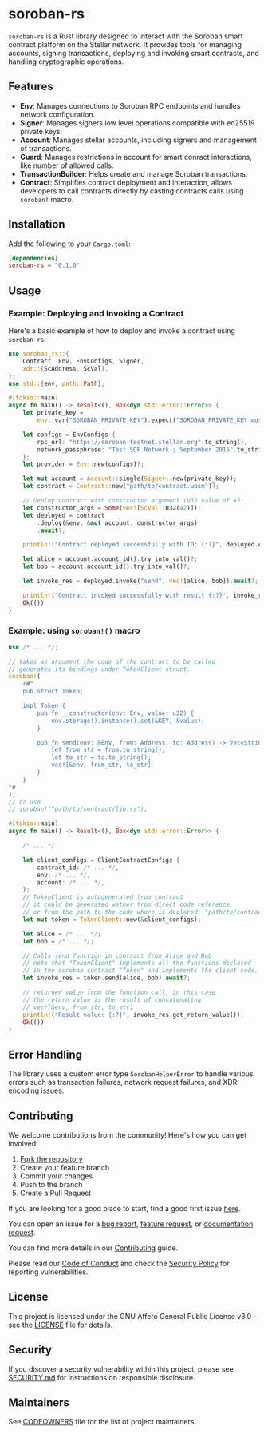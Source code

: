 # soroban-rs

`soroban-rs` is a Rust library designed to interact with the Soroban smart contract platform on the Stellar network. It provides tools for managing accounts, signing transactions, deploying and invoking smart contracts, and handling cryptographic operations.

## Features

- **Env**: Manages connections to Soroban RPC endpoints and handles network configuration.
- **Signer**: Manages signers low level operations compatible with ed25519 private keys.
- **Account**: Manages stellar accounts, including signers and management of transactions.
- **Guard**: Manages restrictions in account for smart conract interactions, like number of allowed calls.
- **TransactionBuilder**: Helps create and manage Soroban transactions.
- **Contract**: Simplifies contract deployment and interaction, allows developers to call contracts directly by casting contracts calls using `soroban!` macro.


## Installation

Add the following to your `Cargo.toml`:

```toml
[dependencies]
soroban-rs = "0.1.0"
```

## Usage

### Example: Deploying and Invoking a Contract

Here's a basic example of how to deploy and invoke a contract using `soroban-rs`:

```rust
use soroban_rs::{
    Contract, Env, EnvConfigs, Signer,
    xdr::{ScAddress, ScVal},
};
use std::{env, path::Path};

#[tokio::main]
async fn main() -> Result<(), Box<dyn std::error::Error>> {
    let private_key =
        env::var("SOROBAN_PRIVATE_KEY").expect("SOROBAN_PRIVATE_KEY must be set");

    let configs = EnvConfigs {
        rpc_url: "https://soroban-testnet.stellar.org".to_string(),
        network_passphrase: "Test SDF Network ; September 2015".to_string(),
    };
    let provider = Env::new(configs)?;

    let mut account = Account::single(Signer::new(private_key));
    let contract = Contract::new("path/to/contract.wasm")?;

    // Deploy contract with constructor argument (u32 value of 42)
    let constructor_args = Some(vec![ScVal::U32(42)]);
    let deployed = contract
        .deploy(&env, &mut account, constructor_args)
        .await?;

    println!("Contract deployed successfully with ID: {:?}", deployed.contract_id());

    let alice = account.account_id().try_into_val()?;
    let bob = account.account_id().try_into_val()?;

    let invoke_res = deployed.invoke("send", vec![alice, bob]).await?;

    println!("Contract invoked successfully with result {:?}", invoke_res);
    Ok(())
}
```


### Example: using `soroban!()` macro

```rust
use /* ... */;

// takes as argument the code of the contract to be called
// generates its bindings under TokenClient struct.
soroban!(
    r#"
    pub struct Token;

    impl Token {
        pub fn __constructor(env: Env, value: u32) {
            env.storage().instance().set(&KEY, &value);
        }

        pub fn send(env: &Env, from: Address, to: Address) -> Vec<String> {
            let from_str = from.to_string();
            let to_str = to.to_string();
            vec![&env, from_str, to_str]
        }
    }
"#
);
// or use
// soroban!("path/to/contract/lib.rs");

#[tokio::main]
async fn main() -> Result<(), Box<dyn std::error::Error>> {

    /* ... */

    let client_configs = ClientContractConfigs {
        contract_id: /* ... */,
        env: /* ... */,
        account: /* ... */,
    };
    // TokenClient is autogenerated from contract
    // it could be generated wether from direct code reference
    // or from the path to the code where is declared: "path/to/contract/lib.rs"
    let mut token = TokenClient::new(&client_configs);

    let alice = /* ... */;
    let bob = /* ... */;

    // Calls send function in contract from Alice and Bob
    // note that "TokenClient" implements all the functions declared
    // in the soroban contract "Token" and implements the client code.
    let invoke_res = token.send(alice, bob).await?;

    // returned value from the function call, in this case
    // the return value is the result of concatenating
    // vec![&env, from_str, to_str]
    println!("Result value: {:?}", invoke_res.get_return_value());
    Ok(())
}
```

## Error Handling

The library uses a custom error type `SorobanHelperError` to handle various errors such as transaction failures, network request failures, and XDR encoding issues.

## Contributing

We welcome contributions from the community! Here's how you can get involved:

1. [Fork the repository](https://github.com/OpenZeppelin/soroban-helpers/fork)
2. Create your feature branch
3. Commit your changes
4. Push to the branch
5. Create a Pull Request

If you are looking for a good place to start, find a good first issue [here](https://github.com/OpenZeppelin/soroban-helpers/issues?q=is%3Aissue%20is%3Aopen%20label%3Agood-first-issue).

You can open an issue for a [bug report](https://github.com/OpenZeppelin/soroban-helpers/issues/new?assignees=&labels=T-bug%2CS-needs-triage&projects=&template=bug.yml), [feature request](https://github.com/OpenZeppelin/soroban-helpers/issues/new?assignees=&labels=T-feature%2CS-needs-triage&projects=&template=feature.yml), or [documentation request](https://github.com/OpenZeppelin/soroban-helpers/issues/new?assignees=&labels=T-documentation%2CS-needs-triage&projects=&template=docs.yml).

You can find more details in our [Contributing](CONTRIBUTING.md) guide.

Please read our [Code of Conduct](CODE_OF_CONDUCT.md) and check the [Security Policy](SECURITY.md) for reporting vulnerabilities.

## License

This project is licensed under the GNU Affero General Public License v3.0 - see the [LICENSE](LICENSE) file for details.

## Security

If you discover a security vulnerability within this project, please see [SECURITY.md](SECURITY.md) for instructions on responsible disclosure.

## Maintainers

See [CODEOWNERS](CODEOWNERS) file for the list of project maintainers.
